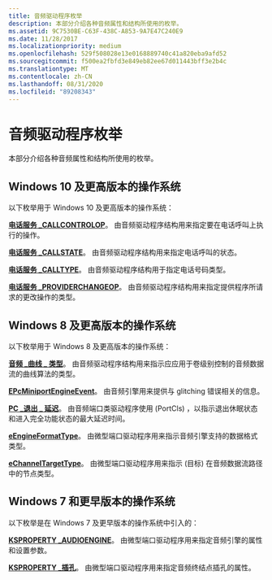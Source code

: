 ```yaml
---
title: 音频驱动程序枚举
description: 本部分介绍各种音频属性和结构所使用的枚举。
ms.assetid: 9C7530BE-C63F-438C-A853-9A7E47C240E9
ms.date: 11/28/2017
ms.localizationpriority: medium
ms.openlocfilehash: 529f508028e13e0168889740c41a820eba9afd52
ms.sourcegitcommit: f500ea2fbfd3e849eb82ee67d011443bff3e2b4c
ms.translationtype: MT
ms.contentlocale: zh-CN
ms.lasthandoff: 08/31/2020
ms.locfileid: "89208343"
---
```

# <a name="audio-drivers-enumerations"></a>音频驱动程序枚举


本部分介绍各种音频属性和结构所使用的枚举。

## <a name="span-idwindows_10_and_later_operating_systemsspanspan-idwindows_10_and_later_operating_systemsspanspan-idwindows_10_and_later_operating_systemsspanwindows10-and-later-operating-systems"></a><span id="Windows_10_and_later_operating_systems"></span><span id="windows_10_and_later_operating_systems"></span><span id="WINDOWS_10_AND_LATER_OPERATING_SYSTEMS"></span>Windows 10 及更高版本的操作系统


以下枚举用于 Windows 10 及更高版本的操作系统：

[**电话服务 \_CALLCONTROLOP**](/windows-hardware/drivers/ddi/ksmedia/ne-ksmedia-telephony_callcontrolop)。 由音频驱动程序结构用来指定要在电话呼叫上执行的操作。

[**电话服务 \_CALLSTATE**](/windows-hardware/drivers/ddi/ksmedia/ne-ksmedia-telephony_callstate)。 由音频驱动程序结构用来指定电话呼叫的状态。

[**电话服务 \_CALLTYPE**](/windows-hardware/drivers/ddi/ksmedia/ne-ksmedia-telephony_calltype)。 由音频驱动程序结构用于指定电话号码类型。

[**电话服务 \_PROVIDERCHANGEOP**](/windows-hardware/drivers/ddi/ksmedia/ne-ksmedia-telephony_providerchangeop)。 由音频驱动程序结构用来指定提供程序所请求的更改操作的类型。

## <a name="span-idwindows_8_and_later_operating_systemsspanspan-idwindows_8_and_later_operating_systemsspanspan-idwindows_8_and_later_operating_systemsspanwindows8-and-later-operating-systems"></a><span id="Windows_8_and_later_operating_systems"></span><span id="windows_8_and_later_operating_systems"></span><span id="WINDOWS_8_AND_LATER_OPERATING_SYSTEMS"></span>Windows 8 及更高版本的操作系统


以下枚举用于 Windows 8 及更高版本的操作系统：

[**音频 \_曲线 \_ 类型**](/windows-hardware/drivers/ddi/ksmedia/ne-ksmedia-audio_curve_type)。 由音频驱动程序结构用来指示应应用于卷级别控制的音频数据流的曲线算法的类型。

[**EPcMiniportEngineEvent**](/windows-hardware/drivers/ddi/portcls/ne-portcls-epcminiportengineevent)。 由音频引擎用来提供与 glitching 错误相关的信息。

[**PC \_退出 \_ 延迟**](/windows-hardware/drivers/ddi/portcls/ne-portcls-_pc_exit_latency)。 由音频端口类驱动程序使用 (PortCls) ，以指示退出休眠状态和进入完全功能状态的最大延迟时间。

[**eEngineFormatType**](/windows-hardware/drivers/ddi/portcls/ne-portcls-eengineformattype)。 由微型端口驱动程序用来指示音频引擎支持的数据格式类型。

[**eChannelTargetType**](/windows-hardware/drivers/ddi/portcls/ne-portcls-echanneltargettype)。 由微型端口驱动程序用来指示 (目标) 在音频数据流路径中的节点类型。

## <a name="span-idwindows_7_and_earlier_operating_systemsspanspan-idwindows_7_and_earlier_operating_systemsspanspan-idwindows_7_and_earlier_operating_systemsspanwindows7-and-earlier-operating-systems"></a><span id="Windows_7_and_earlier_operating_systems"></span><span id="windows_7_and_earlier_operating_systems"></span><span id="WINDOWS_7_AND_EARLIER_OPERATING_SYSTEMS"></span>Windows 7 和更早版本的操作系统


以下枚举是在 Windows 7 及更早版本的操作系统中引入的：

[**KSPROPERTY \_AUDIOENGINE**](ksproperty-audioengine.md)。 由微型端口驱动程序用来指定音频引擎的属性和设置参数。

[**KSPROPERTY \_插孔**](ksproperty-jack.md)。 由微型端口驱动程序用来指定音频终结点插孔的属性。

 

